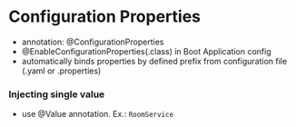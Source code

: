 # Configuration Properties

- annotation: @ConfigurationProperties
- @EnableConfigurationProperties(<class name>.class) in Boot Application config
- automatically binds properties by defined prefix from configuration file (.yaml or .properties)


### Injecting single value
- use @Value annotation. Ex.: ``RoomService``